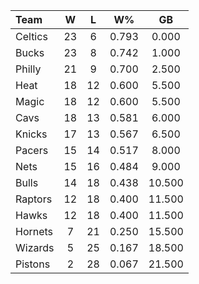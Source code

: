 | Team                             |  W  |  L  |  W%   |   GB   |
|:---------------------------------|:---:|:---:|:-----:|:------:|
| [](/r/bostonceltics) Celtics     | 23  |  6  | 0.793 | 0.000  |
| [](/r/mkebucks) Bucks            | 23  |  8  | 0.742 | 1.000  |
| [](/r/sixers) Philly             | 21  |  9  | 0.700 | 2.500  |
| [](/r/heat) Heat                 | 18  | 12  | 0.600 | 5.500  |
| [](/r/orlandomagic) Magic        | 18  | 12  | 0.600 | 5.500  |
| [](/r/clevelandcavs) Cavs        | 18  | 13  | 0.581 | 6.000  |
| [](/r/nyknicks) Knicks           | 17  | 13  | 0.567 | 6.500  |
| [](/r/pacers) Pacers             | 15  | 14  | 0.517 | 8.000  |
| [](/r/gonets) Nets               | 15  | 16  | 0.484 | 9.000  |
| [](/r/chicagobulls) Bulls        | 14  | 18  | 0.438 | 10.500 |
| [](/r/torontoraptors) Raptors    | 12  | 18  | 0.400 | 11.500 |
| [](/r/atlantahawks) Hawks        | 12  | 18  | 0.400 | 11.500 |
| [](/r/charlottehornets) Hornets  |  7  | 21  | 0.250 | 15.500 |
| [](/r/washingtonwizards) Wizards |  5  | 25  | 0.167 | 18.500 |
| [](/r/detroitpistons) Pistons    |  2  | 28  | 0.067 | 21.500 |